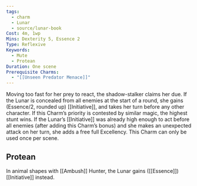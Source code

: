 ```yaml
---
tags:
  - charm
  - Lunar
  - source/lunar-book
Cost: 4m, 1wp
Mins: Dexterity 5, Essence 2
Type: Reflexive
Keywords:
  - Mute
  - Protean
Duration: One scene
Prerequisite Charms:
  - "[[Unseen Predator Menace]]"
---
```

Moving too fast for her prey to react, the shadow-stalker claims her due. If the Lunar is concealed from all enemies at the start of a round, she gains (Essence/2, rounded up) [[Initiative]], and takes her turn before any other character. If this Charm’s priority is contested by similar magic, the highest stunt wins. If the Lunar’s [[Initiative]] was already high enough to act before all enemies (after adding this Charm’s bonus) and she makes an unexpected attack on her turn, she adds a free full Excellency. This Charm can only be used once per scene. 
## Protean 

In animal shapes with [[Ambush]] Hunter, the Lunar gains ([[Essence]]) [[Initiative]] instead.